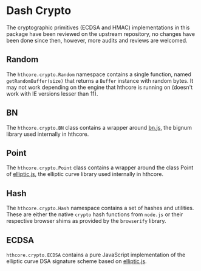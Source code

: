 # Dash Crypto

The cryptographic primitives (ECDSA and HMAC) implementations in this package have been reviewed on the upstream repository, no changes have been done since then, however, more audits and reviews are welcomed.

## Random

The `hthcore.crypto.Random` namespace contains a single function, named `getRandomBuffer(size)` that returns a `Buffer` instance with random bytes. It may not work depending on the engine that hthcore is running on (doesn't work with IE versions lesser than 11).

## BN

The `hthcore.crypto.BN` class contains a wrapper around [bn.js](https://github.com/indutny/bn.js), the bignum library used internally in hthcore.

## Point

The `hthcore.crypto.Point` class contains a wrapper around the class Point of [elliptic.js](https://github.com/indutny/elliptic), the elliptic curve library used internally in hthcore.

## Hash

The `hthcore.crypto.Hash` namespace contains a set of hashes and utilities. These are either the native `crypto` hash functions from `node.js` or their respective browser shims as provided by the `browserify` library.

## ECDSA

`hthcore.crypto.ECDSA` contains a pure JavaScript implementation of the elliptic curve DSA signature scheme based on [elliptic.js](https://github.com/indutny/elliptic).
